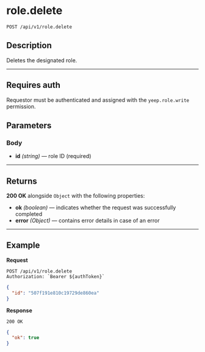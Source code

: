 # role.delete

`POST /api/v1/role.delete`

## Description

Deletes the designated role.

***

## Requires auth

Requestor must be authenticated and assigned with the `yeep.role.write` permission.

## Parameters

### Body

- **id** _(string)_ — role ID (required)

***

## Returns

**200 OK** alongside `Object` with the following properties:

- **ok** _(boolean)_ — indicates whether the request was successfully completed
- **error** _(Object)_ — contains error details in case of an error

***

## Example

**Request**

```
POST /api/v1/role.delete
Authorization: `Bearer ${authToken}`
```

``` json
{
  "id": "507f191e810c19729de860ea"
}
```

**Response**

`200 OK`

``` json
{
  "ok": true
}
```
